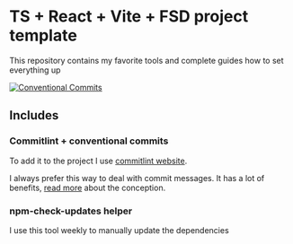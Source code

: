 # TS + React + Vite + FSD project template

This repository contains my favorite tools and complete guides how to set everything up

[![Conventional Commits][shields-conventional-commits-image]](https://conventionalcommits.org)

## Includes

### Commitlint + conventional commits
To add it to the project I use [commitlint website](https://commitlint.js.org/#/guides-local-setup).

I always prefer this way to deal with commit messages. It has a lot of benefits, 
[read more](https://www.conventionalcommits.org/en/v1.0.0/) about the conception.

### npm-check-updates helper
I use this tool weekly to manually update the dependencies

[shields-conventional-commits-image]: https://img.shields.io/badge/Conventional%20Commits-1.0.0-yellow.svg
